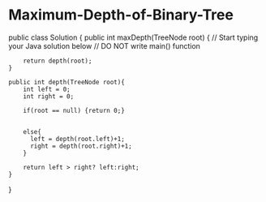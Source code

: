 Maximum-Depth-of-Binary-Tree
============================


public class Solution {
    public int maxDepth(TreeNode root) {
        // Start typing your Java solution below
        // DO NOT write main() function
        
       
        
        return depth(root);
    }
    
    public int depth(TreeNode root){
        int left = 0;
        int right = 0;
        
        if(root == null) {return 0;}
      
        
        else{
          left = depth(root.left)+1;
          right = depth(root.right)+1;
        }
        
        return left > right? left:right;
    }
}
